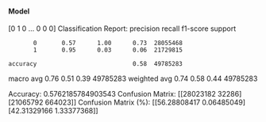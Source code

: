 #### Model
[0 1 0 ... 0 0 0]
Classification Report:
              precision    recall  f1-score   support

           0       0.57      1.00      0.73  28055468
           1       0.95      0.03      0.06  21729815

    accuracy                           0.58  49785283
   macro avg       0.76      0.51      0.39  49785283
weighted avg       0.74      0.58      0.44  49785283

Accuracy: 0.5762185784903543
Confusion Matrix:
[[28023182    32286]
 [21065792   664023]]
Confusion Matrix (%):
[[56.28808417  0.06485049]
 [42.31329166  1.33377368]]
